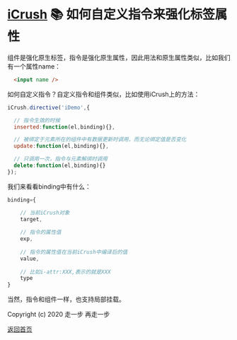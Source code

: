 # [iCrush](https://github.com/yelloxing/iCrush) 📚 如何自定义指令来强化标签属性

组件是强化原生标签，指令是强化原生属性，因此用法和原生属性类似，比如我们有一个属性name：

```html
  <input name />
```

如何自定义指令？自定义指令和组件类似，比如使用iCrush上的方法：

```js
iCrush.directive('iDemo',{

  // 指令生效的时候
  inserted:function(el,binding){},

  // 被绑定于元素所在的组件中有数据更新时调用，而无论绑定值是否变化
  update:function(el,binding){},

  // 只调用一次，指令与元素解绑时调用
  delete:function(el,binding){}
});
```

我们来看看binding中有什么：

```js
binding={

    // 当前iCrush对象
    target,
    
    // 指令的属性值
    exp,
    
    // 指令的属性值在当前iCrush中编译后的值
    value,
    
    // 比如i-attr:XXX,表示的就是XXX
    type
}
```

当然，指令和组件一样，也支持局部挂载。

Copyright (c) 2020 走一步 再走一步 

[返回首页](./index.md)